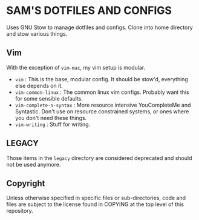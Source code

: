SAM'S DOTFILES AND CONFIGS
==========================

Uses GNU Stow to manage dotfiles and configs. Clone into home directory
and stow various things.

Vim
---

With the exception of `vim-mac`, my vim setup is modular.

* `vim` : This is the base, modular config. It should be stow'd, everything
else depends on it.
* `vim-common-linux` : The common linux vim configs. Probably want this for
some sensible defaults.
* `vim-complete-n-syntax` : More resource intensive YouCompleteMe and
Syntastic. Don't use on resource constrained systems, or ones where you
don't need these things.
* `vim-writing` : Stuff for writing.

LEGACY
------

Those items in the `legacy` directory are considered deprecated and should
not be used anymore.

Copyright
---------
Unless otherwise specified in specific files or sub-directories, code and
files are subject to the license found in COPYING at the top level of this
repository.

